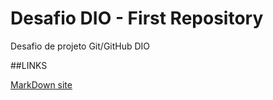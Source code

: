 # Desafio DIO - First Repository
Desafio de projeto Git/GitHub DIO

##LINKS

[MarkDown site](https://www.markdownguide.org/)
